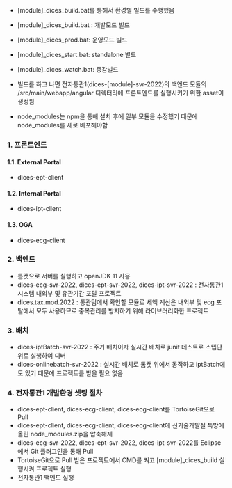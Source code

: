 - [module]_dices_build.bat를 통해서 환경별 빌드를 수행했음
+ [module]_dices_build.bat : 개발모드 빌드
+ [module]_dices_prod.bat: 운영모드 빌드
+ [module]_dices_start.bat: standalone 빌드
+ [module]_dices_watch.bat: 증감빌드

+ 빌드를 하고 나면 전자통관1(dices-[module]-svr-2022)의 백엔드 모듈의 /src/main/webapp/angular 디렉터리에 프론트엔드를 실행시키기 위한 asset이 생성됨

- node_modules는 npm을 통해 설치 후에 일부 모듈을 수정했기 때문에 node_modules를 새로 배포해야함

### 1. 프론트엔드  
#### 1.1. External Portal  
+ dices-ept-client

#### 1.2. Internal Portal  
+ dices-ipt-client  

#### 1.3. OGA
+ dices-ecg-client

### 2. 백엔드
+ 톰캣으로 서버를 실행하고 openJDK 11 사용
+ dices-ecg-svr-2022, dices-ept-svr-2022, dices-ipt-svr-2022 : 전자통관1 시스템 내외부 및 유관기간 포탈 프로젝트
+ dices.tax.mod.2022 : 통관팀에서 확인할 모듈로 세액 계산은 내외부 및 ecg 포탈에서 모두 사용하므로 중복관리를 방지하기 위해 라이브러리화한 프로젝트

### 3. 배치
+ dices-iptBatch-svr-2022 : 주기 배치이자 실시간 배치로 junit 테스트로 스텝단위로 실행하여 디버
+ dices-onlinebatch-svr-2022 : 실시간 배치로 톰캣 위에서 동작하고 iptBatch에도 있기 때문에 프로젝트를 받을 필요 없음

### 4. 전자통관1 개발환경 셋팅 절차   
+ dices-ept-client, dices-ecg-client, dices-ecg-client를 TortoiseGit으로 Pull
+ dices-ept-client, dices-ecg-client, dices-ecg-client에 신기술개발실 톡방에 올린 node_modules.zip을 압축해제
+ dices-ecg-svr-2022, dices-ept-svr-2022, dices-ipt-svr-2022를 Eclipse에서 Git 플러그인을 통해 Pull
+ TortoiseGit으로 Pull 받은 프로젝트에서 CMD를 켜고 [module]_dices_build 실행시켜 프로젝트 실행
+ 전자통관1 백엔드 실행
